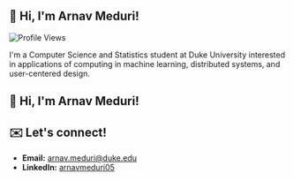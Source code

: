 ## 👋 Hi, I'm Arnav Meduri!

![Profile Views](https://komarev.com/ghpvc/?username=arnavmeduri05&color=blue)

I'm a Computer Science and Statistics student at Duke University interested in applications of computing in machine learning, distributed systems, and user-centered design.

## 👋 Hi, I'm Arnav Meduri!


## ✉️ Let's connect!
- **Email:** [arnav.meduri@duke.edu](mailto:arnav.meduri@duke.edu)  
- **LinkedIn:** [arnavmeduri05](https://www.linkedin.com/in/arnavmeduri05/)
